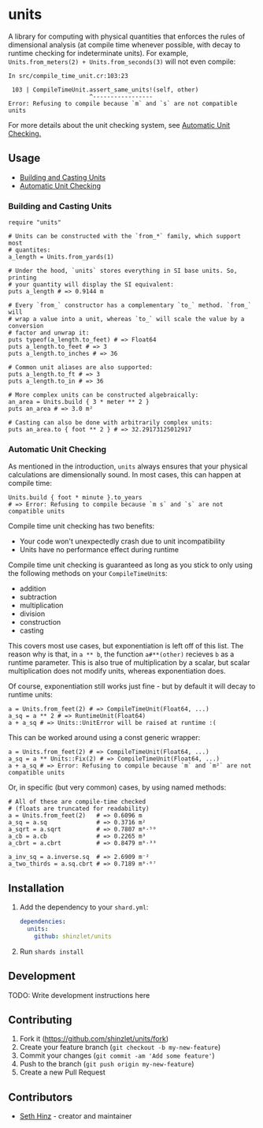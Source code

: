 # units

A library for computing with physical quantities that enforces the rules of
dimensional analysis (at compile time whenever possible, with decay to runtime
checking for indeterminate units). For example, `Units.from_meters(2) + Units.from_seconds(3)` will not even compile:

```text
In src/compile_time_unit.cr:103:23

 103 | CompileTimeUnit.assert_same_units!(self, other)
                       ^-----------------
Error: Refusing to compile because `m` and `s` are not compatible units
```

For more details about the unit checking system, see [Automatic Unit Checking.](#automatic-unit-checking)

## Usage
- [Building and Casting Units](#building-and-casting-units)
- [Automatic Unit Checking](#automatic-unit-checking)

### Building and Casting Units
```crystal
require "units"

# Units can be constructed with the `from_*` family, which support most
# quantites:
a_length = Units.from_yards(1)

# Under the hood, `units` stores everything in SI base units. So, printing
# your quantity will display the SI equivalent:
puts a_length # => 0.9144 m

# Every `from_` constructor has a complementary `to_` method. `from_` will
# wrap a value into a unit, whereas `to_` will scale the value by a conversion
# factor and unwrap it:
puts typeof(a_length.to_feet) # => Float64
puts a_length.to_feet # => 3
puts a_length.to_inches # => 36

# Common unit aliases are also supported:
puts a_length.to_ft # => 3
puts a_length.to_in # => 36

# More complex units can be constructed algebraically:
an_area = Units.build { 3 * meter ** 2 }
puts an_area # => 3.0 m²

# Casting can also be done with arbitrarily complex units:
puts an_area.to { foot ** 2 } # => 32.29173125012917
```

### Automatic Unit Checking
As mentioned in the introduction, `units` always ensures that your physical
calculations are dimensionally sound. In most cases, this can happen at compile
time:

```crystal
Units.build { foot * minute }.to_years
# => Error: Refusing to compile because `m s` and `s` are not compatible units
```

Compile time unit checking has two benefits:
- Your code won't unexpectedly crash due to unit incompatibility
- Units have no performance effect during runtime

Compile time unit checking is guaranteed as long as you stick to only using the
following methods on your `CompileTimeUnit`s:
- addition
- subtraction
- multiplication
- division
- construction
- casting

This covers most use cases, but exponentiation is left off of this list. The
reason why is that, in `a ** b`, the function `a#**(other)` recieves `b` as a
runtime parameter. This is also true of multiplication by a scalar, but scalar
multiplication does not modify units, whereas exponentiation does.

Of course, exponentiation still works just fine - but by default it will
decay to runtime units:

```crystal
a = Units.from_feet(2) # => CompileTimeUnit(Float64, ...)
a_sq = a ** 2 # => RuntimeUnit(Float64)
a + a_sq # => Units::UnitError will be raised at runtime :(
```

This can be worked around using a const generic wrapper:
```crystal
a = Units.from_feet(2) # => CompileTimeUnit(Float64, ...)
a_sq = a ** Units::Fix(2) # => CompileTimeUnit(Float64, ...)
a + a_sq # => Error: Refusing to compile because `m` and `m²` are not compatible units
```

Or, in specific (but very common) cases, by using named methods:
```crystal
# All of these are compile-time checked
# (floats are truncated for readability)
a = Units.from_feet(2)   # => 0.6096 m
a_sq = a.sq              # => 0.3716 m²
a_sqrt = a.sqrt          # => 0.7807 m⁰⋅⁵⁰
a_cb = a.cb              # => 0.2265 m³
a_cbrt = a.cbrt          # => 0.8479 m⁰⋅³³

a_inv_sq = a.inverse.sq  # => 2.6909 m⁻²
a_two_thirds = a.sq.cbrt # => 0.7189 m⁰⋅⁶⁷
```

## Installation

1. Add the dependency to your `shard.yml`:

   ```yaml
   dependencies:
     units:
       github: shinzlet/units
   ```

2. Run `shards install`

## Development

TODO: Write development instructions here

## Contributing

1. Fork it (<https://github.com/shinzlet/units/fork>)
2. Create your feature branch (`git checkout -b my-new-feature`)
3. Commit your changes (`git commit -am 'Add some feature'`)
4. Push to the branch (`git push origin my-new-feature`)
5. Create a new Pull Request

## Contributors

- [Seth Hinz](https://github.com/shinzlet) - creator and maintainer
